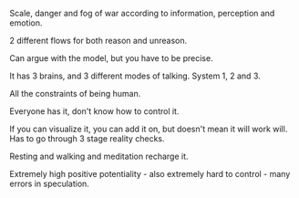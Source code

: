 
Scale, danger and fog of war according to information, perception and emotion.

2 different flows for both reason and unreason.

Can argue with the model, but you have to be precise.

It has 3 brains, and 3 different modes of talking. System 1, 2 and 3.

All the constraints of being human.

Everyone has it, don't know how to control it.

If you can visualize it, you can add it on, but doesn't mean it will work will. Has to go through 3 stage reality checks.

Resting and walking and meditation recharge it.

Extremely high positive potentiality - also extremely hard to control - many errors in speculation.